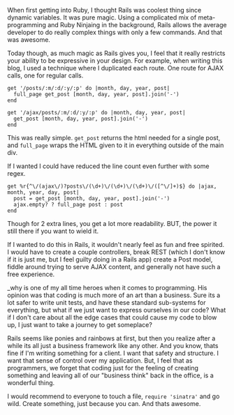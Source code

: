When first getting into Ruby, I thought Rails was coolest thing since dynamic
variables.  It was pure magic.  Using a complicated mix of meta-programming and
Ruby Ninjaing in the background, Rails allows the average developer to do really
complex things with only a few commands.  And that was awesome.

Today though, as much magic as Rails gives you, I feel that it really restricts
your ability to be expressive in your design.  For example, when writing this
blog, I used a technique where I duplicated each route.  One route for AJAX calls,
one for regular calls.

    get '/posts/:m/:d/:y/:p' do |month, day, year, post|
      full_page get_post [month, day, year, post].join('-')
    end

    get '/ajax/posts/:m/:d/:y/:p' do |month, day, year, post|
      get_post [month, day, year, post].join('-')
    end

This was really simple.  `get_post` returns the html needed for a single post,
and `full_page` wraps the HTML given to it in everything outside of the main
div.

If I wanted I could have reduced the line count even further with some regex.

    get %r{^\/(ajax\/)?posts\/(\d+)\/(\d+)\/(\d+)\/([^\/]+)$} do |ajax, month, year, day, post|
      post = get_post [month, day, year, post].join('-')
      ajax.empty? ? full_page post : post
    end

Though for 2 extra lines, you get a lot more readability.  BUT, the power it
still there if you want to wield it.

If I wanted to do this in Rails, it wouldn't nearly feel as fun and free
spirited.  I would have to create a couple controllers, break REST 
(which I don't know if it is just me, but I feel guilty doing in a Rails app)
create a Post model, fiddle around trying to serve AJAX content, and generally
not have such a free experience.

\_why is one of my all time heroes when it comes to programming. His opinion was that coding
is much more of an art than a business. Sure its a lot safer to write unit
tests, and have these standard sub-systems for everything, but what if
we just want to express ourselves in our code?  What if I don't care about all
the edge cases that could cause my code to blow up, I just want to take
a journey to get someplace?

Rails seems like ponies and rainbows at first, but then you realize after
a while its all just a business framework like any other.  And you know,
thats fine if I'm writing something for a client.  I want that safety and
structure. I want that sense of control over my application.  But, I feel that
as programmers, we forget that coding just for the feeling of creating something
and leaving all of our "business think" back in the office, is a wonderful
thing.


I would recommend to everyone to touch a file, `require 'sinatra'` and go wild.
Create something, just because you can.  And thats awesome.
